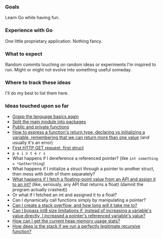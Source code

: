 ### Goals

Learn Go while having fun.

### Experience with Go

One little proprietary application. Nothing fancy.

### What to expect

Random commits touching on random ideas or experiments I'm inspired to run. Might or might not evolve into something useful someday.

### Where to track these ideas

I'll do my best to list them here.

### Ideas touched upon so far

- [Grasp the language basics again](https://github.com/mk360/go-sandbox/commit/b8973b9ca4050a7d9b4e6ead2f381b6b2d8aab0f)
- [Split the main module into packages](https://github.com/mk360/go-sandbox/commit/b8973b9ca4050a7d9b4e6ead2f381b6b2d8aab0f)
- [Public and private functions](https://github.com/mk360/go-sandbox/commit/b8973b9ca4050a7d9b4e6ead2f381b6b2d8aab0f)
- [How to express a function's return type, declaring vs initializing a variable, remembering that we can return more than one value](https://github.com/mk360/go-sandbox/commit/b8973b9ca4050a7d9b4e6ead2f381b6b2d8aab0f) (and usually it's an error)
- [First HTTP GET request, first struct](https://github.com/mk360/go-sandbox/commit/b8973b9ca4050a7d9b4e6ead2f381b6b2d8aab0f)
- `p o i n t e r s`
- What happens if I dereference a referenced pointer? (like `int something = *&otherthing`)
- What happens if I initialize a struct through a pointer to another struct, then mess with both of them separately?
- [What happens if I fetch a floating-point value from an API and assign it to an int?](https://github.com/mk360/go-sandbox/commit/0df478a00acbe3cbfc5305c7ebb81912f9f8fd0a) (like, seriously, any API that returns a float) (damnit the program actually crashed))
- Or what if I fetched an int and assigned it to a float?
- Can I dynamically call functions simply by manipulating a pointer?
- [Can I create a stack overflow, and how long will it take me to?](https://github.com/mk360/go-sandbox/commit/a87416518067ace10634c5aeb6337618105636d7)
- [Can I bypass int8 size limitations if, instead of increasing a variable's value directly, I increased a pointer's referenced variable's value?](https://github.com/mk360/go-sandbox/commit/7309301d64223aad79751f8e076db3dc92efc384)
- [How can I get the current heap memory usage stats?](https://github.com/mk360/go-sandbox/commit/524f929860536cb5e0106a0a771a464727658945)
- [How deep is the stack if we run a perfectly legitimate recursive function?](https://github.com/mk360/go-sandbox/commit/77aa1d6243a27acd149c6eb6668b7d2d4fa94d75)